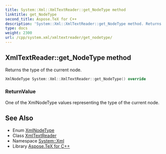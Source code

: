 ```yaml
---
title: System::Xml::XmlTextReader::get_NodeType method
linktitle: get_NodeType
second_title: Aspose.TeX for C++
description: 'System::Xml::XmlTextReader::get_NodeType method. Returns the type of the current node in C++.'
type: docs
weight: 2300
url: /cpp/system.xml/xmltextreader/get_nodetype/
---
```

## XmlTextReader::get_NodeType method


Returns the type of the current node.

```cpp
XmlNodeType System::Xml::XmlTextReader::get_NodeType() override
```


### ReturnValue

One of the XmlNodeType values representing the type of the current node.

## See Also

* Enum [XmlNodeType](../../xmlnodetype/)
* Class [XmlTextReader](../)
* Namespace [System::Xml](../../)
* Library [Aspose.TeX for C++](../../../)
